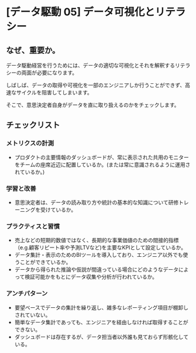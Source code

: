 
# [データ駆動 05] データ可視化とリテラシー 

## なぜ、重要か。
データ駆動経営を行うためには、データの適切な可視化とそれを解釈するリテラシーの両面が必要になります。

しばしば、データの取得や可視化を一部のエンジニアしか行うことができず、高速なサイクルを阻害してしまいます。

そこで、意思決定者自身がデータを直に取り扱えるのかをチェックします。

## チェックリスト 

### メトリクスの計測
+ プロダクトの主要情報のダッシュボードが、常に表示された共用のモニターをチームの座席近辺に配置しているか。(または常に意識されるように運用されているか。)

### 学習と改善
+ 意思決定者は、データの読み取り方や統計の基本的な知識について研修トレーニングを受けているか。

### プラクティスと習慣
+ 売上などの短期的数値ではなく、長期的な事業価値のための間接的指標（e.g.顧客リピート率や予測LTVなど)を主要なKPIとして設定しているか。
+ データ集計・表示のためのBIツールを導入しており、エンジニア以外でも使うことができているか。
+ データから得られた推論や仮説が間違っている場合にどのようなデータによって検証可能かをもとにデータ収集や分析が行われているか。

### アンチパターン
+ 要望ベースでデータの集計を繰り返し、雑多なレポーティング項目が棚卸しされていない。
+ 簡単なデータ集計であっても、エンジニアを経由しなければ取得することができない。
+ ダッシュボードは存在するが、データ担当者以外誰も見ておらず形骸化している。
            